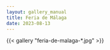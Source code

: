 ```yaml
---
layout: gallery_manual
title: Feria de Málaga
date: 2023-08-13
---
```


{{< gallery "feria-de-malaga-*.jpg" >}}